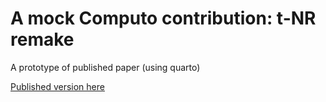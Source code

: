# A mock Computo contribution: t-NR remake

A prototype of published paper (using quarto)

[Published version here](https://computo.sfds.asso.fr/published-paper-tsne/)

